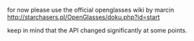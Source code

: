 for now please use the official openglasses wiki by marcin
http://starchasers.pl/OpenGlasses/doku.php?id=start

keep in mind that the API changed significantly at some points.